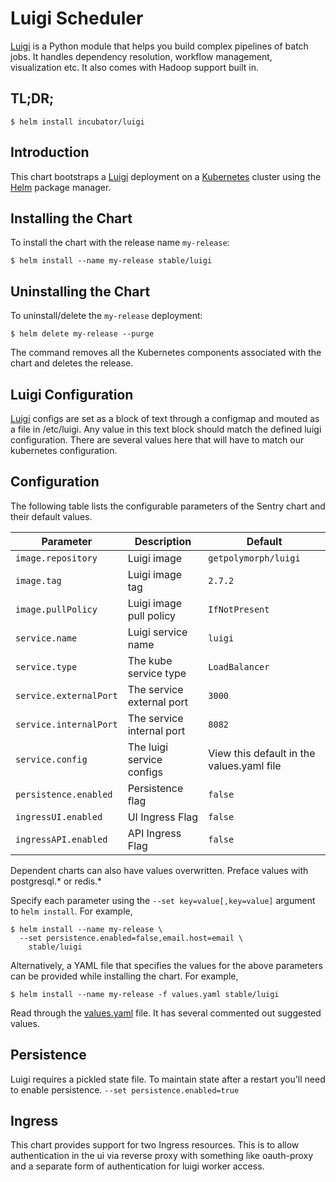# Luigi Scheduler

[Luigi](https://github.com/spotify/luigi) is a Python module that helps you build complex pipelines of batch jobs. It handles dependency resolution, workflow management, visualization etc. It also comes with Hadoop support built in.

## TL;DR;

```console
$ helm install incubator/luigi
```

## Introduction

This chart bootstraps a [Luigi](https://github.com/spotify/luigi) deployment on a [Kubernetes](http://kubernetes.io) cluster using the [Helm](https://helm.sh) package manager.

## Installing the Chart

To install the chart with the release name `my-release`:

```console
$ helm install --name my-release stable/luigi
```
## Uninstalling the Chart

To uninstall/delete the `my-release` deployment:

```console
$ helm delete my-release --purge
```

The command removes all the Kubernetes components associated with the chart and deletes the release.

## Luigi Configuration

[Luigi](https://github.com/spotify/luigi) configs are set as a block of text through a configmap and mouted as a file in /etc/luigi. Any value in this text block should match the defined luigi configuration. There are several values here that will have to match our kubernetes configuration.

## Configuration

The following table lists the configurable parameters of the Sentry chart and their default values.

| Parameter                            | Description                                | Default                                                    |
| -------------------------------      | -------------------------------            | ---------------------------------------------------------- |
| `image.repository`                   | Luigi image                                | `getpolymorph/luigi`                                       |
| `image.tag`                          | Luigi image tag                            | `2.7.2`                                                    |
| `image.pullPolicy`                   | Luigi image pull policy                    | `IfNotPresent`                                                   |
| `service.name`                       | Luigi service name                         | `luigi`                                                    |
| `service.type`                       | The kube service type                      | `LoadBalancer`                                             |
| `service.externalPort`               | The service external port                  | `3000`                                                     |
| `service.internalPort`               | The service internal port                  | `8082`                                                     |
| `service.config`                     | The luigi service configs                  | View this default in the values.yaml file                  |
| `persistence.enabled`                | Persistence flag                           | `false`                                                    |
| `ingressUI.enabled`                  | UI Ingress Flag                            | `false`                                                    |
| `ingressAPI.enabled`                 | API Ingress Flag                           | `false`                                                    |

Dependent charts can also have values overwritten. Preface values with postgresql.* or redis.*

Specify each parameter using the `--set key=value[,key=value]` argument to `helm install`. For example,

```console
$ helm install --name my-release \
  --set persistence.enabled=false,email.host=email \
    stable/luigi
```

Alternatively, a YAML file that specifies the values for the above parameters can be provided while installing the chart. For example,

```console
$ helm install --name my-release -f values.yaml stable/luigi
```

Read through the [values.yaml](values.yaml) file. It has several commented out suggested values.

## Persistence

Luigi requires a pickled state file. To maintain state after a restart you'll need to enable persistence.
`--set persistence.enabled=true`

## Ingress

This chart provides support for two Ingress resources. This is to allow authentication in the ui via reverse proxy with something like oauth-proxy and a separate form of authentication for luigi worker access.
